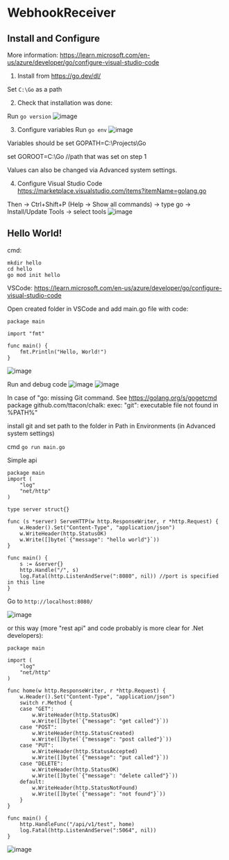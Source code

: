 # WebhookReceiver

## Install and Configure
More information: https://learn.microsoft.com/en-us/azure/developer/go/configure-visual-studio-code 

1. Install from https://go.dev/dl/

Set `C:\Go` as a path

2. Check that installation was done:

Run `go version`
![image](https://github.com/tumanina/WebhookReceiver/assets/17797666/00a8bdae-4e80-4d43-befd-10f246051d3c)

3. Configure variables
Run `go env`
![image](https://github.com/tumanina/WebhookReceiver/assets/17797666/5d65a8da-0a26-4bb8-84fd-d8af5c0f3585)

Variables should be
set GOPATH=C:\Projects\Go

set GOROOT=C:\Go //path that was set on step 1

Values can also be changed via Advanced system settings.

4. Configure Visual Studio Code
https://marketplace.visualstudio.com/items?itemName=golang.go 

Then -> Ctrl+Shift+P (Help -> Show all commands) -> type go -> Install/Update Tools -> select tools
![image](https://github.com/tumanina/WebhookReceiver/assets/17797666/17c180d2-d84f-402e-82ff-f1559d4d1004)

## Hello World!
cmd:

```
mkdir hello
cd hello
go mod init hello
```
VSCode: https://learn.microsoft.com/en-us/azure/developer/go/configure-visual-studio-code 

Open created folder in VSCode and add main.go file with code:

```
package main

import "fmt"

func main() {
	fmt.Println("Hello, World!")
}
```
![image](https://github.com/tumanina/WebhookReceiver/assets/17797666/99eab50a-4adf-447b-9183-cce5ab35bf1b)

Run and debug code
![image](https://github.com/tumanina/WebhookReceiver/assets/17797666/02fa6e48-6c9e-435b-998d-ac761388f669)
![image](https://github.com/tumanina/WebhookReceiver/assets/17797666/6ae6205e-3e4c-4100-9934-bbcfe5da1644)

In case of "go: missing Git command. See https://golang.org/s/gogetcmd 
package github.com/ttacon/chalk:  exec: "git": executable file not found in %PATH%"

install git and set path to the folder in Path in Environments (in Advanced system settings)

cmd
`go run main.go`

Simple api

```
package main
import (
    "log"
    "net/http"
)

type server struct{}

func (s *server) ServeHTTP(w http.ResponseWriter, r *http.Request) {
    w.Header().Set("Content-Type", "application/json")
    w.WriteHeader(http.StatusOK)
    w.Write([]byte(`{"message": "hello world"}`))
}

func main() {
    s := &server{}
    http.Handle("/", s)
    log.Fatal(http.ListenAndServe(":8080", nil)) //port is specified in this line
}
```
Go to `http://localhost:8080/`

![image](https://github.com/tumanina/WebhookReceiver/assets/17797666/0fde58be-52fc-4ea1-9726-9ea75c237aa9)

or this way (more "rest api" and code probably is more clear for .Net developers):

```
package main

import (
	"log"
	"net/http"
)

func home(w http.ResponseWriter, r *http.Request) {
	w.Header().Set("Content-Type", "application/json")
	switch r.Method {
	case "GET":
		w.WriteHeader(http.StatusOK)
		w.Write([]byte(`{"message": "get called"}`))
	case "POST":
		w.WriteHeader(http.StatusCreated)
		w.Write([]byte(`{"message": "post called"}`))
	case "PUT":
		w.WriteHeader(http.StatusAccepted)
		w.Write([]byte(`{"message": "put called"}`))
	case "DELETE":
		w.WriteHeader(http.StatusOK)
		w.Write([]byte(`{"message": "delete called"}`))
	default:
		w.WriteHeader(http.StatusNotFound)
		w.Write([]byte(`{"message": "not found"}`))
	}
}

func main() {
	http.HandleFunc("/api/v1/test", home)
	log.Fatal(http.ListenAndServe(":5064", nil))
}
```

![image](https://github.com/tumanina/WebhookReceiver/assets/17797666/cae15647-8b63-4b2e-b94d-3316c410caa9)



